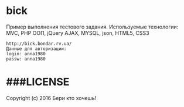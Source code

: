 bick
===========

Пример выполнения тестового задания.
Используемые технологии:
MVC, PHP ООП, jQuery AJAX, MYSQL, json, HTML5, CSS3

```
http://bick.bondar.rv.ua/
Данные для авторизации:
login: anna1980
passw: anna1980
```


###LICENSE
=======
Copyright (c) 2016 Бери кто хочешь!
